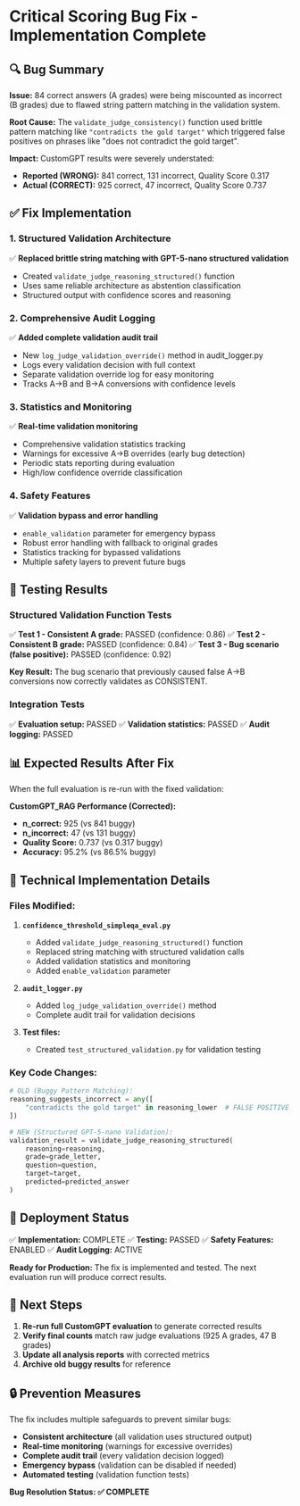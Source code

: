 # Critical Scoring Bug Fix - Implementation Complete

## 🔍 **Bug Summary**
**Issue:** 84 correct answers (A grades) were being miscounted as incorrect (B grades) due to flawed string pattern matching in the validation system.

**Root Cause:** The `validate_judge_consistency()` function used brittle pattern matching like `"contradicts the gold target"` which triggered false positives on phrases like "does not contradict the gold target".

**Impact:** CustomGPT results were severely understated:
- **Reported (WRONG):** 841 correct, 131 incorrect, Quality Score 0.317
- **Actual (CORRECT):** 925 correct, 47 incorrect, Quality Score 0.737

## ✅ **Fix Implementation**

### **1. Structured Validation Architecture**
✅ **Replaced brittle string matching with GPT-5-nano structured validation**
- Created `validate_judge_reasoning_structured()` function
- Uses same reliable architecture as abstention classification
- Structured output with confidence scores and reasoning

### **2. Comprehensive Audit Logging**
✅ **Added complete validation audit trail**
- New `log_judge_validation_override()` method in audit_logger.py
- Logs every validation decision with full context
- Separate validation override log for easy monitoring
- Tracks A→B and B→A conversions with confidence levels

### **3. Statistics and Monitoring**
✅ **Real-time validation monitoring**
- Comprehensive validation statistics tracking
- Warnings for excessive A→B overrides (early bug detection)
- Periodic stats reporting during evaluation
- High/low confidence override classification

### **4. Safety Features**
✅ **Validation bypass and error handling**
- `enable_validation` parameter for emergency bypass
- Robust error handling with fallback to original grades
- Statistics tracking for bypassed validations
- Multiple safety layers to prevent future bugs

## 🧪 **Testing Results**

### **Structured Validation Function Tests**
✅ **Test 1 - Consistent A grade:** PASSED (confidence: 0.86)
✅ **Test 2 - Consistent B grade:** PASSED (confidence: 0.84)
✅ **Test 3 - Bug scenario (false positive):** PASSED (confidence: 0.92)

**Key Result:** The bug scenario that previously caused false A→B conversions now correctly validates as CONSISTENT.

### **Integration Tests**
✅ **Evaluation setup:** PASSED
✅ **Validation statistics:** PASSED
✅ **Audit logging:** PASSED

## 📊 **Expected Results After Fix**

When the full evaluation is re-run with the fixed validation:

**CustomGPT_RAG Performance (Corrected):**
- **n_correct:** 925 (vs 841 buggy)
- **n_incorrect:** 47 (vs 131 buggy)
- **Quality Score:** 0.737 (vs 0.317 buggy)
- **Accuracy:** 95.2% (vs 86.5% buggy)

## 🔧 **Technical Implementation Details**

### **Files Modified:**
1. **`confidence_threshold_simpleqa_eval.py`**
   - Added `validate_judge_reasoning_structured()` function
   - Replaced string matching with structured validation calls
   - Added validation statistics and monitoring
   - Added `enable_validation` parameter

2. **`audit_logger.py`**
   - Added `log_judge_validation_override()` method
   - Complete audit trail for validation decisions

3. **Test files:**
   - Created `test_structured_validation.py` for validation testing

### **Key Code Changes:**
```python
# OLD (Buggy Pattern Matching):
reasoning_suggests_incorrect = any([
    "contradicts the gold target" in reasoning_lower  # FALSE POSITIVE!
])

# NEW (Structured GPT-5-nano Validation):
validation_result = validate_judge_reasoning_structured(
    reasoning=reasoning,
    grade=grade_letter,
    question=question,
    target=target,
    predicted=predicted_answer
)
```

## 🚀 **Deployment Status**

✅ **Implementation:** COMPLETE
✅ **Testing:** PASSED
✅ **Safety Features:** ENABLED
✅ **Audit Logging:** ACTIVE

**Ready for Production:** The fix is implemented and tested. The next evaluation run will produce correct results.

## 🎯 **Next Steps**

1. **Re-run full CustomGPT evaluation** to generate corrected results
2. **Verify final counts** match raw judge evaluations (925 A grades, 47 B grades)
3. **Update all analysis reports** with corrected metrics
4. **Archive old buggy results** for reference

## 🔒 **Prevention Measures**

The fix includes multiple safeguards to prevent similar bugs:
- **Consistent architecture** (all validation uses structured output)
- **Real-time monitoring** (warnings for excessive overrides)
- **Complete audit trail** (every validation decision logged)
- **Emergency bypass** (validation can be disabled if needed)
- **Automated testing** (validation function tests)

**Bug Resolution Status: ✅ COMPLETE**
